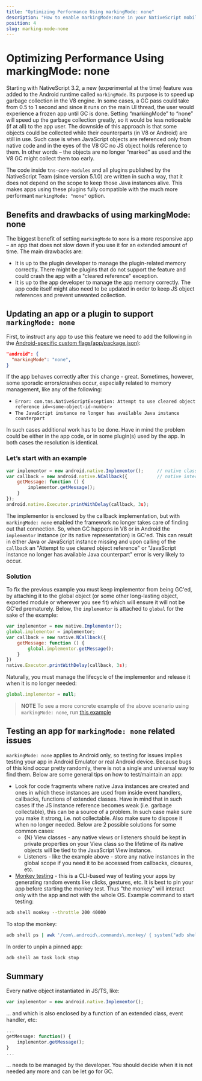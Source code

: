 ```yaml
---
title: "Optimizing Performance Using markingMode: none"
description: "How to enable markingMode:none in your NativeScript mobile app and prevent potential problems"
position: 4
slug: marking-mode-none
---
```


# Optimizing Performance Using markingMode: none

Starting with NativeScript 3.2, a new (experimental at the time) feature was added to the Android runtime called `markingMode`. Its purpose is to speed up garbage collection in the V8 engine. In some cases, a GC pass could take from 0.5 to 1 second and since it runs on the main UI thread, the user would experience a frozen app until GC is done. Setting “markingMode” to “none” will speed up the garbage collection greatly, so it would be less noticeable (if at all) to the app user. The downside of this approach is that some objects could be collected while their counterparts (in V8 or Android) are still in use. Such case is when JavaScript objects are referenced only from native code and in the eyes of the V8 GC no JS object holds reference to them. In other words – the objects are no longer “marked” as used and the V8 GC might collect them too early.

The code inside `tns-core-modules` and all plugins published by the NativeScript Team (since version 5.1.0) are written in such a way, that it does not depend on the scope to keep those Java instances alive. This makes apps using these plugins fully compatible with the much more performant `markingMode: "none"` option.

## Benefits and drawbacks of using markingMode: none

The biggest benefit of setting `markingMode` to `none` is a more responsive app – an app that does not slow down if you use it for an extended amount of time. 
The main drawbacks are:
- It is up to the plugin developer to manage the plugin-related memory correctly. There might be plugins that do not support the feature and could crash the app with a "cleared reference" exception.
- It is up to the app developer to manage the app memory correctly. The app code itself might also need to be updated in order to keep JS object references and prevent unwanted collection.

## Updating an app or a plugin to support `markingMode: none`

First, to instruct any app to use this feature we need to add the following in the [Android-specific custom flags(app/package.json)](./custom-flags):

```json
"android": {
  "markingMode": "none",
}
```
If the app behaves correctly after this change - great. Sometimes, however, some sporadic errors/crashes occur, especially related to memory management, like any of the following:
- `Error: com.tns.NativeScriptException: Attempt to use cleared object reference id=<some-object-id-number>`
- `The JavaScript instance no longer has available Java instance counterpart`  

In such cases additional work has to be done. Have in mind the problem could be either in the app code, or in some plugin(s) used by the app. In both cases the resolution is identical.

### Let’s start with an example

```javascript
var implementor = new android.native.Implementor();     // native class
var callback = new android.native.NCallback({           // native interface
    getMessage: function () {
        implementor.getMessage();
    }
});
android.native.Executor.printWithDelay(callback, 3s);
```

The implementor is enclosed by the callback implementation, but with `markingMode: none` enabled the framework no longer takes care of finding out that connection. So, when GC happens in V8 or in Android the `implementor` instance (or its native representation) is GC'ed. This can result in either Java or JavaScript instance missing and upon calling of the `callback` an "Attempt to use cleared object reference" or "JavaScript instance no longer has available Java counterpart" error is very likely to occur. 

### Solution

To fix the previous example you must keep implementor from being GC'ed, by attaching it to the global object (or some other long-lasting object, exported module or wherever you see fit) which will ensure it will not be GC'ed prematurely. Below, the `implementor` is attached to `global` for the sake of the example:

```javascript
var implementor = new native.Implementor();
global.implementor = implementor;
var callback = new native.NCallback({
    getMessage: function () {
        global.implementor.getMessage();
    }
})
native.Executor.printWithDelay(callback, 3s);
```

Naturally, you must manage the lifecycle of the implementor and release it when it is no longer needed:

```javascript
global.implementor = null;
```

> **NOTE** To see a more concrete example of the above scenario using `markingMode: none`, run [this example](https://github.com/NativeScript/marking-mode-example)

## Testing an app for `markingMode: none` related issues

`markingMode: none` applies to Android only, so testing for issues implies testing your app in Android Emulator or real Android device. Because bugs of this kind occur pretty randomly, there is not a single and universal way to find them. Below are some general tips on how to test/maintain an app:
- Look for code fragments where native Java instances are created and ones in which these instances are used from inside event handlers, callbacks, functions of extended classes. Have in mind that in such cases if the JS instance reference becomes weak (i.e. garbage collectable), this can be a source of a problem. In such case make sure you make it strong, i.e. not collectable. Also make sure to dispose it when no longer needed.
Below are 2 possible solutions for some common cases:
    - {N} View classes - any native views or listeners should be kept in private properties on your View class so the lifetime of its native objects will be tied to the JavaScript View instance.
    - Listeners - like the example above - store any native instances in the global scope if you need it to be accessed from callbacks, closures, etc.
- [Monkey testing](https://developer.android.com/studio/test/monkey) - this is a CLI-based way of testing your apps by generating random events like clicks, gestures, etc. It is best to pin your app before starting the monkey test. Thus "the monkey" will interact only with the app and not with the whole OS.
Example command to start testing:
```sh
adb shell monkey --throttle 200 40000
```
To stop the monkey:
```sh
adb shell ps | awk '/com\.android\.commands\.monkey/ { system("adb shell kill " $2) }'
```
In order to unpin a pinned app:
```sh
adb shell am task lock stop
```

## Summary

Every native object instantiated in JS/TS, like:

```javascript
var implementor = new android.native.Implementor();
```

... and which is also enclosed by a function of an extended class, event handler, etc:

```javascript
...
getMessage: function() {
    implementor.getMessage();
}
...
```

... needs to be managed by the developer. You should decide when it is not needed any more and can be let go for GC.